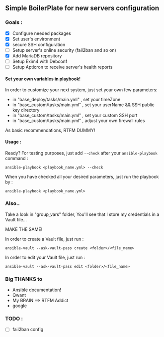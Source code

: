 ## Simple BoilerPlate for new servers configuration

### Goals :

- [x] Configure needed packages
- [x] Set user's environment
- [x] secure SSH configuration
- [ ] Setup server's online security (fail2ban and so on)
- [X] Add MariaDB repository
- [ ] Setup Exim4 with Debconf
- [ ] Setup Apticron to receive server's health reports

#### Set your own variables in playbook!

In order to customize your next system, just set your own few parameters:

* in "base_deploy/tasks/main.yml" , set your timeZone
* in "base_custom/tasks/main.yml" , set your userName && SSH public key directory
* in "base_custom/tasks/main.yml" , set your custom SSH port
* in "base_custom/tasks/main.yml" , adjust your own firewall rules

As basic recommendations, RTFM DUMMY!

#### Usage :

Ready? For testing purposes, just add ```--check``` after your ```ansible-playbook``` command :

```
ansible-playbook <playbook_name.yml> --check
```
When you have checked all your desired parameters, just run the playbook by :
```
ansible-playbook <playbook_name.yml>
```

### Also..

Take a look in "group_vars" folder, You'll see that I store my credentials in a Vault file...

MAKE THE SAME!

In order to create a Vault file, just run :

```
ansible-vault --ask-vault-pass create <folder>/<file_name>
```

In order to edit your Vault file, just run :

```
ansible-vault --ask-vault-pass edit <folder>/<file_name>
```

### Big THANKS to

* Ansible documentation!
* Qwant
* My BRAIN ==> RTFM Addict
* google

### TODO :

- [ ] fail2ban config

